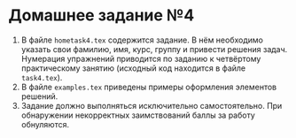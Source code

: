 # Домашнее задание №4

1. В файле `hometask4.tex` содержится задание. В нём необходимо указать
свои фамилию, имя, курс, группу и привести решения задач. Нумерация упражнений приводится по заданию к четвёртому практическому занятию (исходный код находится в файле `task4.tex`).
2. В файле `examples.tex` приведены примеры оформления элементов решений.
3. Задание должно выполняться исключительно самостоятельно. При обнаружении некорректных заимствований баллы за работу обнуляются.